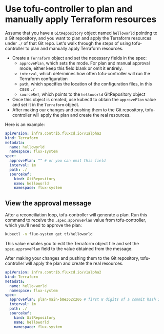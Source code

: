 # Use tofu-controller to plan and manually apply Terraform resources

Assume that you have a `GitRepository` object named `helloworld` pointing to a Git repository, and you want to plan and apply the Terraform resources under `./` of that Git repo. Let's walk through the steps of using tofu-controller to plan and
manually apply Terraform resources. 

- Create a `Terraform` object and set the necessary fields in the spec:
  - `approvePlan`, which sets the mode. For plan and manual approval mode, either keep this field blank or omit it entirely.
  - `interval`, which determines how often tofu-controller will run the Terraform configuration
  - `path`, which specifies the location of the configuration files, in this case `./`
  - `sourceRef`, which points to the `helloworld` GitRepository object
- Once this object is created, use kubectl to obtain the `approvePlan` value and set it in the `Terraform` object. 
- After making our changes and pushing them to the Git repository, tofu-controller will apply the plan and create the real resources.

Here is an example:

```yaml hl_lines="7"
apiVersion: infra.contrib.fluxcd.io/v1alpha2
kind: Terraform
metadata:
  name: helloworld
  namespace: flux-system
spec:
  approvePlan: "" # or you can omit this field
  interval: 1m
  path: ./
  sourceRef:
    kind: GitRepository
    name: helloworld
    namespace: flux-system
```

## View the approval message

After a reconciliation loop, tofu-controller will generate a plan. Run this command to receive the `.spec.approvePlan` value from tofu-controller, which you'll need to approve the plan:

```bash
kubectl -n flux-system get tf/helloworld
```

This value enables you to edit the Terraform object file and set the `spec.approvePlan` field
to the value obtained from the message.

After making your changes and pushing them to the Git repository,
tofu-controller will apply the plan and create the real resources.

```yaml hl_lines="7"
apiVersion: infra.contrib.fluxcd.io/v1alpha2
kind: Terraform
metadata:
  name: hello-world
  namespace: flux-system
spec:
  approvePlan: plan-main-b8e362c206 # first 8 digits of a commit hash is enough
  interval: 1m
  path: ./
  sourceRef:
    kind: GitRepository
    name: helloworld
    namespace: flux-system
```
